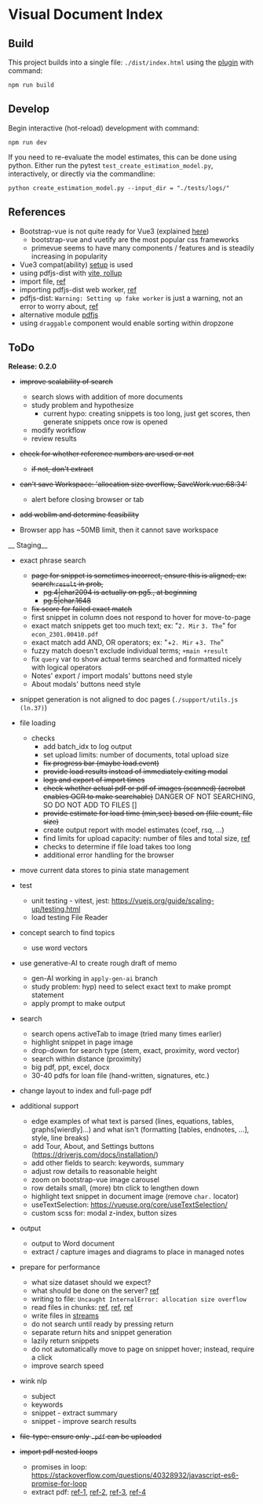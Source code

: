 # Visual Document Index

## Build

This project builds into a single file: `./dist/index.html` using the [plugin](https://github.com/richardtallent/vite-plugin-singlefile) with command:

```
npm run build
```

## Develop

Begin interactive (hot-reload) development with command:

```
npm run dev
```

If you need to re-evaluate the model estimates, this can be done using python.  Either run the pytest `test_create_estimation_model.py`, interactively, or directly via the commandline:

```
python create_estimation_model.py --input_dir = "./tests/logs/"
```

## References

* Bootstrap-vue is not quite ready for Vue3 (explained [here](https://bootstrap-vue.org/vue3))
  - bootstrap-vue and vuetify are the most popular css frameworks
  - primevue seems to have many components / features and is steadily increasing in popularity
* Vue3 compat(ability) [setup](https://stackblitz.com/edit/bootstrap-vue-with-compat?file=main.js) is used
* using pdfjs-dist with [vite, rollup](https://erindoyle.dev/using-pdfjs-with-vite/)
* import file, [ref](https://laracasts.com/discuss/channels/vue/how-to-import-a-js-file-in-vue)
* importing pdfjs-dist web worker, [ref](https://stackoverflow.com/questions/71551448/how-do-you-import-javascript-file-from-node-modules-into-react-using-vite)
* pdfjs-dist: `Warning: Setting up fake worker` is just a warning, not an error to worry about, [ref](https://stackoverflow.com/questions/74452371/pdfjs-what-is-a-fake-worker-how-to-solve-it)
* alternative module [pdfjs](https://github.com/rkusa/pdfjs)
* using `draggable` component would enable sorting within dropzone


## ToDo

__Release: 0.2.0__

* ~~improve scalability of search~~
  - search slows with addition of more documents
  - study problem and hypothesize
    + current hypo: creating snippets is too long, just get scores, then generate snippets once row is opened
  - modify workflow
  - review results

* ~~check for whether reference numbers are used or not~~
  - ~~if not, don't extract~~

* ~~can't save Workspace: 'allocation size overflow, SaveWork.vue:68:34'~~
  - alert before closing browser or tab

* ~~add webllm and determine feasibility~~

* Browser app has ~50MB limit, then it cannot save workspace


__ Staging__

* exact phrase search
  - ~~page for snippet is sometimes incorrect, ensure this is aligned; ex: search:`result` in prob,~~  
    + ~~pg.4|char2094 is actually on pg5., at beginning~~
    + ~~pg.5|char.1648~~
  - ~~fix score for failed exact match~~
  - first snippet in column does not respond to hover for move-to-page
  - exact match snippets get too much text; ex: "`2. Mir` `3. The`" for `econ_2301.00410.pdf`
  - exact match add AND, OR operators; ex: "+`2. Mir` +`3. The`"
  - fuzzy match doesn't exclude individual terms; `+main +result`
  - fix `query` var to show actual terms searched and formatted nicely with logical operators
  - Notes' export / import modals' buttons need style
  - About modals' buttons need style
* snippet generation is not aligned to doc pages (`./support/utils.js (ln.37)`)
  
* file loading
  - checks
    + add batch_idx to log output
    + set upload limits: number of documents, total upload size
    + ~~fix progress bar (maybe load.event)~~
    + ~~provide load results instead of immediately exiting modal~~
    + ~~logs and export of import times~~
    + ~~check whether actual pdf or pdf of images (scanned) (acrobat enables OCR to make searchable)~~ DANGER OF NOT SEARCHING, SO DO NOT ADD TO FILES []
    + ~~provide estimate for load time (min,sec) based on (file count, file size)~~
    + create output report with model estimates (coef, rsq, ...)
    + find limits for upload capacity: number of files and total size, [ref](https://queue.acm.org/detail.cfm?id=3595862)
    + checks to determine if file load takes too long
    + additional error handling for the browser
* move current data stores to pinia state management
* test
  - unit testing - vitest, jest: https://vuejs.org/guide/scaling-up/testing.html
  - load testing File Reader

* concept search to find topics
  - use word vectors


* use generative-AI to create rough draft of memo
  - gen-AI working in `apply-gen-ai` branch
  - study problem: hyp) need to select exact text to make prompt statement
  - apply prompt to make output

* search
  - search opens activeTab to image (tried many times earlier)
  - highlight snippet in page image
  - drop-down for search type (stem, exact, proximity, word vector)
  - search within distance (proximity)
  - big pdf, ppt, excel, docx
  - 30-40 pdfs for loan file (hand-written, signatures, etc.)
* change layout to index and full-page pdf
* additional support
  - edge examples of what text is parsed (lines, equations, tables, graphs[wierdly]...) and what isn't (formatting [tables, endnotes, ...], style, line breaks)
  - add Tour, About, and Settings buttons (https://driverjs.com/docs/installation/)
  - add other fields to search: keywords, summary
  - adjust row details to reasonable height
  - zoom on bootstrap-vue image carousel
  - row details small, (more) btn click to lengthen down
  - highlight text snippet in document image (remove `char.` locator)
  - useTextSelection: https://vueuse.org/core/useTextSelection/
  - custom scss for: modal z-index, button sizes
* output
  - output to Word document
  - extract / capture images and diagrams to place in managed notes

* prepare for performance
  - what size dataset should we expect?
  - what should be done on the server? [ref](https://stackoverflow.com/questions/17078210/searching-a-large-amount-of-text-using-javascript-and-html5-storage)
  - writing to file: `Uncaught InternalError: allocation size overflow`
  - read files in chunks: [ref](https://stackoverflow.com/questions/14438187/javascript-filereader-parsing-long-file-in-chunks), [ref](https://stackoverflow.com/questions/50254537/how-to-read-any-local-file-by-chunks-using-javascript), [ref](https://stackoverflow.com/questions/55468777/json-stringify-large-object-optimization)
  - write files in [streams](https://developer.mozilla.org/en-US/docs/Web/API/Streams_API/Using_writable_streams)
  - do not search until ready by pressing return
  - separate return hits and snippet generation
  - lazily return snippets
  - do not automatically move to page on snippet hover; instead, require a click
  - improve search speed

  


* wink nlp
  - subject
  - keywords
  - snippet - extract summary
  - snippet - improve search results
* ~~file-type: ensure only `.pdf` can be uploaded~~
* ~~import pdf nested loops~~
  - promises in loop: https://stackoverflow.com/questions/40328932/javascript-es6-promise-for-loop
  - extract pdf: [ref-1](https://stackoverflow.com/questions/1554280/how-to-extract-text-from-a-pdf-in-javascript?rq=3), [ref-2](https://stackoverflow.com/questions/40635979/how-to-correctly-extract-text-from-a-pdf-using-pdf-js), [ref-3](https://stackoverflow.com/questions/40482569/troubles-with-pdf-js-promises/40494019#40494019), [ref-4](https://stackoverflow.com/questions/61669405/forcing-a-function-to-wait-until-another-function-is-complete)
